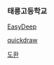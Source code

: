 
### 태릉고등학교
[EasyDeep](https://beta.easydeep.ai/login)

[quickdraw](https://quickdraw.withgoogle.com/?locale=ko)


[도환](https://beta.easydeep.ai/join?code=CO7QiFl1i04r1ThjeHNGIFQjIHPUv1vqx2ICVViQ&next=/)
